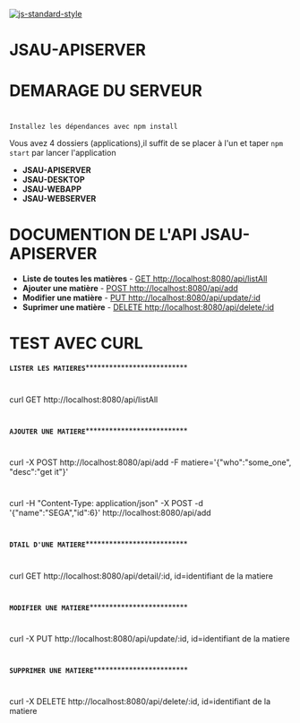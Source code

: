 [![js-standard-style](https://galilee.univ-paris13.fr/wp-content/uploads/logo-Institut-Galilee-UP13.jpg)](https://galilee.univ-paris13.fr/)
# JSAU-APISERVER

# DEMARAGE DU SERVEUR
# 
`Installez les dépendances avec npm install`

Vous avez 4 dossiers (applications),il suffit de se placer à l'un et taper `npm start` par lancer l'application

- **JSAU-APISERVER**
- **JSAU-DESKTOP** 
- **JSAU-WEBAPP** 
- **JSAU-WEBSERVER** 

# DOCUMENTION DE L'API JSAU-APISERVER

- **Liste de toutes les matières** - [GET http://localhost:8080/api/listAll](http://localhost:8080/api/listAll)
- **Ajouter une matière** - [POST http://localhost:8080/api/add](http://localhost:8080/add)
- **Modifier une matière** - [PUT http://localhost:8080/api/update/:id](http://localhost:8080/update/:id)
- **Suprimer une matière** - [DELETE http://localhost:8080/api/delete/:id](http://localhost:8080/delete/:id)

# TEST AVEC CURL

********************`LISTER LES MATIERES`**********************************************
# 
curl GET http://localhost:8080/api/listAll
# 
********************`AJOUTER UNE MATIERE`**********************************************
# 
curl -X POST http://localhost:8080/api/add -F matiere='{"who":"some_one", "desc":"get it"}'
# 
curl -H "Content-Type: application/json" -X POST -d '{"name":"SEGA","id":6}' http://localhost:8080/api/add
# 
********************`DTAIL D'UNE MATIERE`**********************************************
# 
curl GET http://localhost:8080/api/detail/:id, id=identifiant de la matiere

# 
********************`MODIFIER UNE MATIERE`*********************************************
# 
curl -X PUT http://localhost:8080/api/update/:id, id=identifiant de la matiere
# 
********************`SUPPRIMER UNE MATIERE`********************************************
# 
curl -X DELETE http://localhost:8080/api/delete/:id, id=identifiant de la matiere


